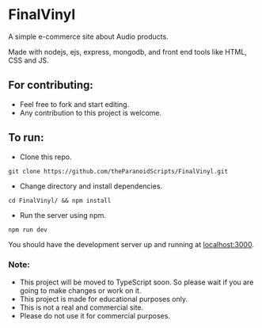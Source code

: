 # FinalVinyl

A simple e-commerce site about Audio products.

Made with nodejs, ejs, express, mongodb, and front end tools like HTML, CSS and JS.

## For contributing:

-   Feel free to fork and start editing.
-   Any contribution to this project is welcome.

## To run:

-   Clone this repo.

```
git clone https://github.com/theParanoidScripts/FinalVinyl.git
```

-   Change directory and install dependencies.

```
cd FinalVinyl/ && npm install
```

-   Run the server using npm.

```
npm run dev
```

You should have the development server up and running at [localhost:3000](http://localhost:3000).

### Note:

-   This project will be moved to TypeScript soon. So please wait if you are going to make changes or work on it.
-   This project is made for educational purposes only.
-   This is not a real and commercial site.
-   Please do not use it for commercial purposes.
